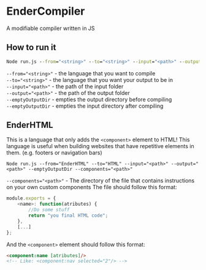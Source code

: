 # EnderCompiler
A modifiable compiler written in JS

## How to run it
```bat
Node run.js --from="<string>" --to="<string>" --input="<path>" --output="<path>"
```

`--from="<string>"` - the language that you want to compile
<br>
`--to="<string>"` - the language that you want your output to be in
<br>
`--input="<path>"` - the path of the input folder
<br>
`--output="<path>"` - the path of the output folder
<br>
`--emptyOutputDir` - empties the output directory before compiling
<br>
`--emptyOutputDir` - empties the input directory after compiling

## EnderHTML
This is a language that only adds the `<component>` element to HTML! This language is useful when building websites that have repetitive elements in them. (e.g. footers or navigation bars)

```
Node run.js --from="EnderHTML" --to="HTML" --input="<path>" --output="<path>" --emptyOutputDir --components="<path>"
```

`--components="<path>"` - The directory of the file that contains instructions on your own custom components
The file should follow this format:
```js
module.exports = {
    <name>: function(atributes) {
        //Do some stuff
        return "you final HTML code";
    },
    [...]
};
```
And the `<component>` element should follow this format:
```html
<component:name [atributes]/>
<!-- Like: <component:nav selected="2"/> -->
```